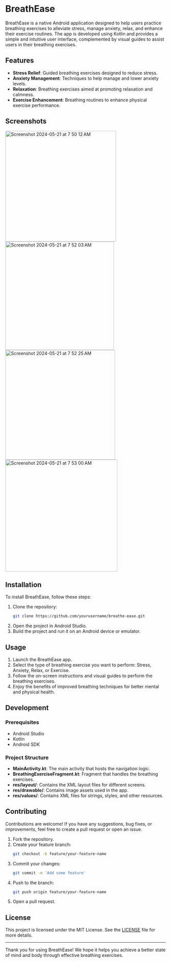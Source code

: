 # BreathEase

BreathEase is a native Android application designed to help users practice breathing exercises to alleviate stress, manage anxiety, relax, and enhance their exercise routines. The app is developed using Kotlin and provides a simple and intuitive user interface, complemented by visual guides to assist users in their breathing exercises.

## Features

- **Stress Relief**: Guided breathing exercises designed to reduce stress.
- **Anxiety Management**: Techniques to help manage and lower anxiety levels.
- **Relaxation**: Breathing exercises aimed at promoting relaxation and calmness.
- **Exercise Enhancement**: Breathing routines to enhance physical exercise performance.

## Screenshots
<img width="348" alt="Screenshot 2024-05-21 at 7 50 12 AM" src="https://github.com/premptk/BreathEase/assets/57747313/87b10723-c309-4cc9-a069-62b17846047a">
<img width="341" alt="Screenshot 2024-05-21 at 7 52 03 AM" src="https://github.com/premptk/BreathEase/assets/57747313/3baa0433-d75c-42bc-a8c8-772b4d8ca0f7">
<img width="345" alt="Screenshot 2024-05-21 at 7 52 25 AM" src="https://github.com/premptk/BreathEase/assets/57747313/d0301225-31a4-422c-81eb-1669b6137ead">
<img width="352" alt="Screenshot 2024-05-21 at 7 53 00 AM" src="https://github.com/premptk/BreathEase/assets/57747313/f5166bdd-8ede-44cf-88a7-1bb673a03af3">


## Installation

To install BreathEase, follow these steps:

1. Clone the repository:
   ```sh
   git clone https://github.com/yourusername/breathe-ease.git
   ```
2. Open the project in Android Studio.
3. Build the project and run it on an Android device or emulator.

## Usage

1. Launch the BreathEase app.
2. Select the type of breathing exercise you want to perform: Stress, Anxiety, Relax, or Exercise.
3. Follow the on-screen instructions and visual guides to perform the breathing exercises.
4. Enjoy the benefits of improved breathing techniques for better mental and physical health.

## Development

### Prerequisites

- Android Studio
- Kotlin
- Android SDK

### Project Structure

- **MainActivity.kt**: The main activity that hosts the navigation logic.
- **BreathingExerciseFragment.kt**: Fragment that handles the breathing exercises.
- **res/layout/**: Contains the XML layout files for different screens.
- **res/drawable/**: Contains image assets used in the app.
- **res/values/**: Contains XML files for strings, styles, and other resources.

## Contributing

Contributions are welcome! If you have any suggestions, bug fixes, or improvements, feel free to create a pull request or open an issue.

1. Fork the repository.
2. Create your feature branch:
   ```sh
   git checkout -b feature/your-feature-name
   ```
3. Commit your changes:
   ```sh
   git commit -m 'Add some feature'
   ```
4. Push to the branch:
   ```sh
   git push origin feature/your-feature-name
   ```
5. Open a pull request.

## License

This project is licensed under the MIT License. See the [LICENSE](LICENSE) file for more details.

---

Thank you for using BreathEase! We hope it helps you achieve a better state of mind and body through effective breathing exercises.
